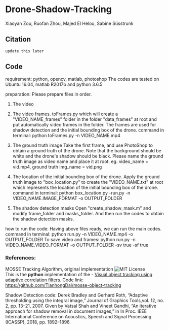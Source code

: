 # Drone-Shadow-Tracking
Xiaoyan Zou, Ruofan Zhou, Majed El Helou, Sabine Süsstrunk  

## Citation
```
update this later
```

## Code
requirement: python, opencv, matlab, photoshop
The codes are tested on Ubuntu 16.04, matlab R2017b and python 3.6.5

preparation:
Please prepare files in order.
1) The video

2) The video frames.
toFrames.py which will create a "VIDEO_NAME_frames" folder in the folder "data_frames" at root and put automatically video frames in the folder. The frames are used for shadow detection and the initial bounding box of the drone.
   command in terminal: python toFrames.py -n VIDEO_NAME.mp4

3) The ground truth image
Take the first frame, and use PhotoShop to obtain a ground truth of the drone. Note that the background should be white and the drone's shadow should be black. Please name the ground truth image as video name and place it at root.
eg. video_name = vid.mp4, ground truth img_name = vid.png

4) The location of the initial bounding box of the drone.
Apply the ground truth image to "box_location.py" to create the "VIDEO_NAME.txt" at root which represents the location of the initial bounding box of the drone.
   command in terminal: python box_location.py -run.py -n VIDEO_NAME.IMAGE_FORMAT -o OUTPUT_FOLDER

5) The shadow detection masks
Open "create_shadow_mask.m" and modify frame_folder and masks_folder. And then run the codes to obtain the shadow detection masks.


how to run the code:
Having above files ready, we can run the main codes.
  command in terminal: python run.py -n VIDEO_NAME.mp4 -o OUTPUT_FOLDER
  To save video and frames: python run.py -n VIDEO_NAME.VIDEO_FORMAT -o OUTPUT_FOLDER -sv true -sf true


### References: 
MOSSE Tracking Algorithm, original implementation
![MIT License](https://img.shields.io/badge/license-MIT-blue.svg)   
This is the **python** implementation of the - [Visual object tracking using adaptive correlation filters](https://ieeexplore.ieee.org/document/5539960/).
Code link: https://github.com/TianhongDai/mosse-object-tracking

Shadow Detection code:
Derek Bradley and Gerhard Roth, “Adaptive thresholding using the integral image,” Journal of Graphics Tools,vol. 12, no. 2, pp. 13–21, 2007.
Given by Vatsal Shah and Vineet Gandhi, “An iterative approach for shadow removal in document images,” in In Proc. IEEE International Conference on Acoustics, Speech and Signal Processing (ICASSP), 2018, pp. 1892–1896.




